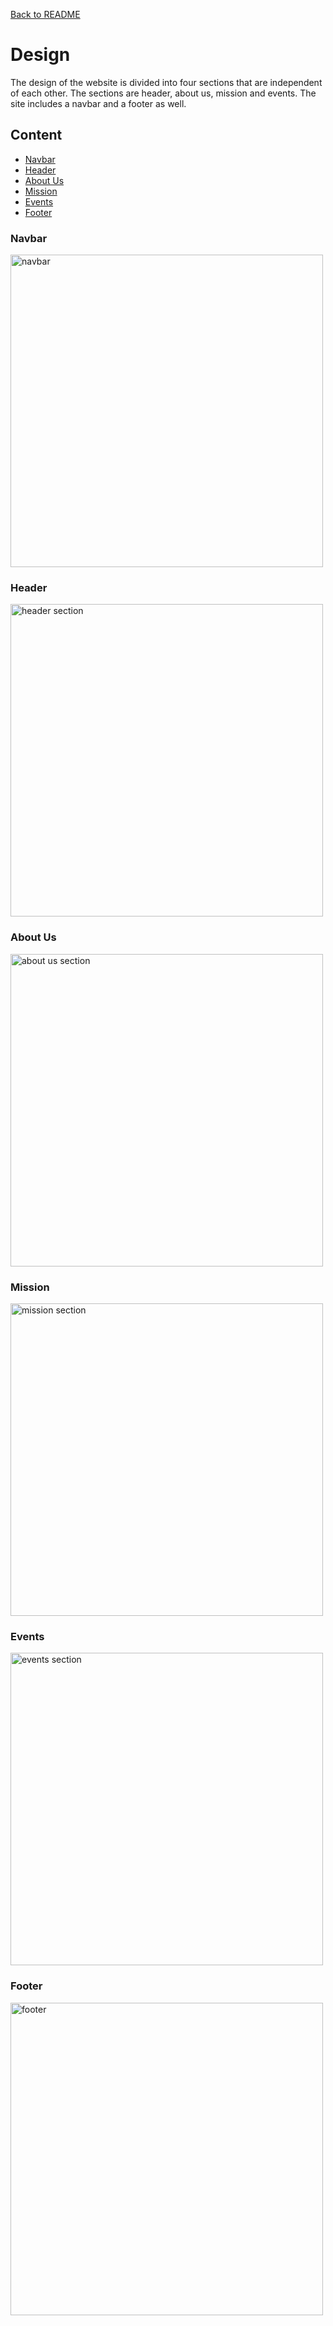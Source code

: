 [Back to README](../README.md)

# **Design**
The design of the website is divided into four sections that are independent of each other. The sections are header, about us, mission and events. The site includes a navbar and a footer as well.


## **Content**
*   [Navbar](#navbar)
*   [Header](#header)
*   [About Us](#about-us)
*   [Mission](#mission)
*   [Events](#events)
*   [Footer](#footer)

### **Navbar**
<img
  alt="navbar"
  width="500px"
  src="https://user-images.githubusercontent.com/36907562/55855213-bd51a580-5b1b-11e9-8d7f-c64063d82837.png">

### **Header**
<img 
  alt="header section"
  width="500px"
  src="https://user-images.githubusercontent.com/36907562/55855337-16b9d480-5b1c-11e9-8c16-a5b0dd84fa7b.png">

### **About Us**
<img 
  alt="about us section"
  width="500px"
  src="https://user-images.githubusercontent.com/36907562/55855481-84fe9700-5b1c-11e9-888f-6f57cb427a71.png">

### **Mission**
<img 
  alt="mission section"
  width="500px"
  src="https://user-images.githubusercontent.com/36907562/55855547-abbccd80-5b1c-11e9-9bc1-1c0e2ce1a8f9.png">

### **Events**
<img 
  alt="events section"
  width="500px"
  src="https://user-images.githubusercontent.com/36907562/55855603-d3ac3100-5b1c-11e9-889a-cbbad05f38b8.png">

### **Footer**
<img 
  alt="footer"
  width="500px"
  src="https://user-images.githubusercontent.com/36907562/55855638-f0e0ff80-5b1c-11e9-8b89-01c5089e8ec2.png">